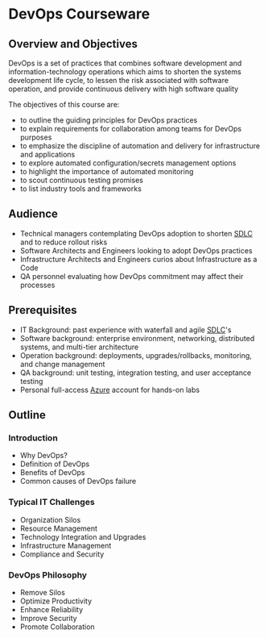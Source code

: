 # DevOps Courseware

## Overview and Objectives

DevOps is a set of practices that combines software development and information-technology operations which aims to shorten the systems development life cycle, to lessen the risk associated with software operation, and provide continuous delivery with high software quality

The objectives of this course are:

* to outline the guiding principles for DevOps practices
* to explain requirements for collaboration among teams for DevOps purposes
* to emphasize the discipline of automation and delivery for infrastructure and applications
* to explore automated configuration/secrets management options
* to highlight the importance of automated monitoring
* to scout continuous testing promises
* to list industry tools and frameworks

## Audience

* Technical managers contemplating DevOps adoption to shorten [SDLC](https://en.wikipedia.org/wiki/Systems_development_life_cycle) and to reduce rollout risks
* Software Architects and Engineers looking to adopt DevOps practices
* Infrastructure Architects and Engineers curios about Infrastructure as a Code 
* QA personnel evaluating how DevOps commitment may affect their processes

## Prerequisites

* IT Background: past experience with waterfall and agile [SDLC](https://en.wikipedia.org/wiki/Systems_development_life_cycle)'s
* Software background: enterprise environment, networking, distributed systems, and multi-tier architecture
* Operation background: deployments, upgrades/rollbacks, monitoring, and change management
* QA background: unit testing, integration testing, and user acceptance testing
* Personal full-access [Azure](http://portal.azure.com/) account for hands-on labs

## Outline

### Introduction

* Why DevOps?
* Definition of DevOps
* Benefits of DevOps
* Common causes of DevOps failure

### Typical IT Challenges

* Organization Silos
* Resource Management
* Technology Integration and Upgrades
* Infrastructure Management
* Compliance and Security

### DevOps Philosophy

* Remove Silos
* Optimize Productivity 
* Enhance Reliability
* Improve Security
* Promote Collaboration



